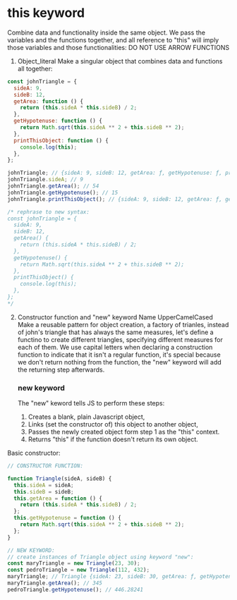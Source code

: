 # this keyword

Combine data and functionality inside the same object. We pass the variables and the functions together, and all reference to "this" will imply those variables and those functionalities:
DO NOT USE ARROW FUNCTIONS

1. Object_literal
   Make a singular object that combines data and functions all together:

```javascript
const johnTriangle = {
  sideA: 9,
  sideB: 12,
  getArea: function () {
    return (this.sideA * this.sideB) / 2;
  },
  getHypotenuse: function () {
    return Math.sqrt(this.sideA ** 2 + this.sideB ** 2);
  },
  printThisObject: function () {
    console.log(this);
  },
};

johnTriangle; // {sideA: 9, sideB: 12, getArea: ƒ, getHypotenuse: ƒ, printThisObject: f }
johnTriangle.sideA; // 9
johnTriangle.getArea(); // 54
johnTriangle.getHypotenuse(); // 15
johnTriangle.printThisObject(); // {sideA: 9, sideB: 12, getArea: ƒ, getHypotenuse: ƒ, printThisObject: f }

/* rephrase to new syntax:
const johnTriangle = {
  sideA: 9,
  sideB: 12,
  getArea() {
    return (this.sideA * this.sideB) / 2;
  },
  getHypotenuse() {
    return Math.sqrt(this.sideA ** 2 + this.sideB ** 2);
  },
  printThisObject() {
    console.log(this);
  },
};
*/
```

2. Constructor function and "new" keyword
   Name UpperCamelCased
   Make a reusable pattern for object creation, a factory of trianles, instead of john's triangle that has always the same measures, let's define a functino to create different triangles, specifying different measures for each of them.
   We use capital letters when declaring a construction function to indicate that it isn't a regular function, it's special because we don't return nothing from the function, the "new" keyword will add the returning step afterwards.

   ### new keyword

   The "new" keword tells JS to perform these steps:

   1. Creates a blank, plain Javascript object,
   2. Links (set the constructor of) this object to another object,
   3. Passes the newly created object form step 1 as the "this" context.
   4. Returns "this" if the function doesn't return its own object.

Basic constructor:

```javascript
// CONSTRUCTOR FUNCTION:

function Triangle(sideA, sideB) {
  this.sideA = sideA;
  this.sideB = sideB;
  this.getArea = function () {
    return (this.sideA * this.sideB) / 2;
  };
  this.getHypotenuse = function () {
    return Math.sqrt(this.sideA ** 2 + this.sideB ** 2);
  };
}

// NEW KEYWORD:
// create instances of Triangle object using keyword "new":
const maryTriangle = new Triangle(23, 30);
const pedroTriangle = new Triangle(112, 432);
maryTriangle; // Triangle {sideA: 23, sideB: 30, getArea: ƒ, getHypotenuse: ƒ}
maryTriangle.getArea(); // 345
pedroTriangle.getHypotenuse(); // 446.28241
```
